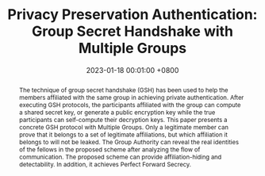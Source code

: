 ---
title:          "Privacy Preservation Authentication: Group Secret Handshake with Multiple Groups"
date:           2023-01-18 00:01:00 +0800
selected:       false
pub:            "Mathematics"
pub_date:       "2023"
abstract: >-
  The technique of group secret handshake (GSH) has been used to help the members affiliated with the same group in achieving private authentication. After executing GSH protocols, the participants affiliated with the group can compute a shared secret key, or generate a public encryption key while the true participants can self-compute their decryption keys. This paper presents a concrete GSH protocol with Multiple Groups. Only a legitimate member can prove that it belongs to a set of legitimate affiliations, but which affiliation it belongs to will not be leaked. The Group Authority can reveal the real identities of the fellows in the proposed scheme after analyzing the flow of communication. The proposed scheme can provide affiliation-hiding and detectability. In addition, it achieves Perfect Forward Secrecy.

authors:
  - Dong Han
  - Zhen Li
  - Mengyu Wang*
  - Chang Xu*
  - Kashif Sharif
links:
  Paper: https://www.mdpi.com/2227-7390/11/3/532
---